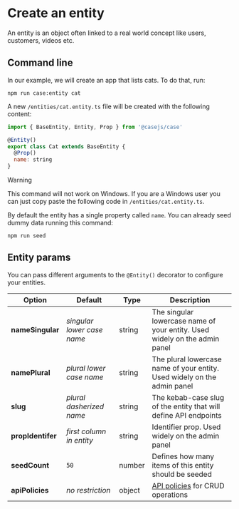 # Create an entity

An entity is an object often linked to a real world concept like users, customers, videos etc.

## Command line

In our example, we will create an app that lists cats. To do that, run:

```
npm run case:entity cat
```

A new `/entities/cat.entity.ts` file will be created with the following content:

```js
import { BaseEntity, Entity, Prop } from '@casejs/case'

@Entity()
export class Cat extends BaseEntity {
  @Prop()
  name: string
}
```

> [!WARNING]
> This command will not work on Windows. If you are a Windows user you can just copy paste the following code in `/entities/cat.entity.ts`.

By default the entity has a single property called `name`. You can already seed dummy data running this command:

```
npm run seed
```

## Entity params

You can pass different arguments to the `@Entity()` decorator to configure your entities.

| Option            | Default                    | Type   | Description                                                                |
| ----------------- | -------------------------- | ------ | -------------------------------------------------------------------------- |
| **nameSingular**  | _singular lower case name_ | string | The singular lowercase name of your entity. Used widely on the admin panel |
| **namePlural**    | _plural lower case name_   | string | The plural lowercase name of your entity. Used widely on the admin panel   |
| **slug**          | _plural dasherized name_   | string | The kebab-case slug of the entity that will define API endpoints           |
| **propIdentifer** | _first column in entity_   | string | Identifier prop. Used widely on the admin panel                            |
| **seedCount**     | `50`                       | number | Defines how many items of this entity should be seeded                     |
| **apiPolicies**   | _no restriction_           | object | [API policies](api-policies.md) for CRUD operations                        |

